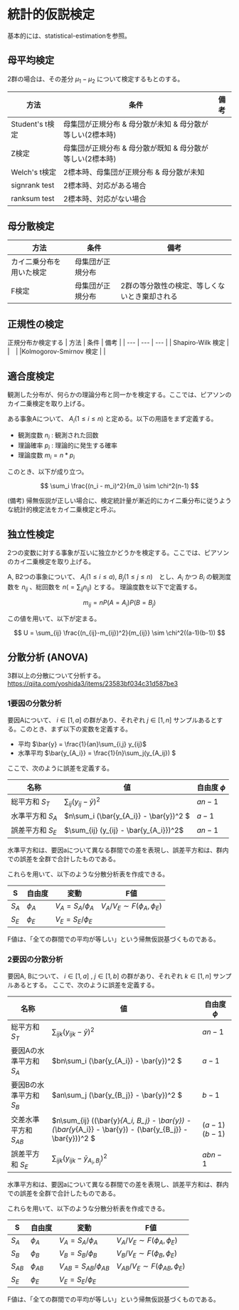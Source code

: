 # 統計的仮説検定
基本的には、statistical-estimationを参照。

## 母平均検定
2群の場合は、その差分 $\mu_1-\mu_2$ について検定するもとのする。

| 方法 | 条件 | 備考 |
| --- | --- | --- |
| Student's t検定 | 母集団が正規分布 & 母分散が未知 & 母分散が等しい(2標本時) |
| Z検定 | 母集団が正規分布 & 母分散が既知 & 母分散が等しい(2標本時) |
| Welch's t検定 | 2標本時、母集団が正規分布 & 母分散が未知 |
| signrank test | 2標本時、対応がある場合 |
| ranksum test | 2標本時、対応がない場合 |


## 母分散検定
| 方法 | 条件 | 備考 |
| --- | --- | --- | 
| カイ二乗分布を用いた検定 | 母集団が正規分布 | | 
| F検定 | 母集団が正規分布 | 2群の等分散性の検定、等しくないとき棄却される|

## 正規性の検定
正規分布か検定する
| 方法 | 条件 | 備考 |
| --- | --- | --- | 
| Shapiro-Wilk 検定 |  |　|
|Kolmogorov-Smirnov 検定 | | 

## 適合度検定
観測した分布が、何らかの理論分布と同一かを検定する。ここでは、ピアソンのカイ二乗検定を取り上げる。

ある事象Aについて、 $A_i (1\leq i \leq n)$ と定める。以下の用語をまず定義する。
- 観測度数 $n_i$ : 観測された回数
- 理論確率 $p_i$ : 理論的に発生する確率
- 理論度数 $m_i = n * p_i$

このとき、以下が成り立つ。

$$
\sum_i \frac{(n_i - m_i)^2}{m_i} \sim \chi^2(n-1)
$$


(備考) 帰無仮説が正しい場合に、検定統計量が漸近的にカイ二乗分布に従うような統計的検定法をカイ二乗検定と呼ぶ。


## 独立性検定
2つの変数に対する事象が互いに独立かどうかを検定する。ここでは、ピアソンのカイ二乗検定を取り上げる。

A, B2つの事象について、 $A_i (1\leq i \leq a)$, $B_j (1\leq j \leq n)$　とし、$A_i$ かつ $B_i$ の観測度数を $n_{ij}$ 、総回数を $n (=\sum_{ij} n_{ij})$ とする。
理論度数を以下で定義する。

$$
m_{ij} = nP(A=A_i)P(B=B_j)
$$

この値を用いて、以下が定まる。

$$
U = \sum_{ij} \frac{(n_{ij}-m_{ij})^2}{m_{ij}} \sim \chi^2((a-1)(b-1))
$$



## 分散分析 (ANOVA)
3群以上の分散について分析する。
https://qiita.com/yoshida3/items/23583bf034c31d587be3

### 1要因の分散分析
要因Aについて、 $i \in [1, a]$ の群があり、それぞれ $j \in [1, n]$ サンプルあるとする。このとき、まず以下の変数を定義する。
- 平均 $\bar{y} = \frac{1}{an}\sum_{i,j} y_{ij}$
- 水準平均 $\bar{y_{A_i}} = \frac{1}{n}\sum_j(y_{A_ij}) $

ここで、次のように誤差を定義する。

|名称 | 値 | 自由度 ${\phi}$ |
| -- | -- | -- | 
|総平方和 $S_T$ | $\sum_{ij} (y_{ij}-\bar{y})^2$ | $an-1$ | 
|水準平方和 $S_A$ | $n\sum_i (\bar{y_{A_i}} - \bar{y})^2 $ | $a-1$ |
|誤差平方和 $S_E$ | $\sum_{ij} (y_{ij} - \bar{y_{A_i}})^2$ | $an-1$ |

水準平方和は、要因aについて異なる群間での差を表現し、誤差平方和は、群内での誤差を全群で合計したものである。

これらを用いて、以下のような分散分析表を作成できる。

| S | 自由度 | 変動 | F値 |
| --- | --- | --- | --- |
| $S_A$ | $\phi_A$ | $V_A = S_A / \phi_A$ | $V_A / V_E \sim F(\phi_A, \phi_E)$  |
| $S_E$ | $\phi_E$ | $V_E = S_E / \phi_E$ |   |

F値は、「全ての群間での平均が等しい」という帰無仮説基づくものである。


### 2要因の分散分析
要因A, Bについて、 $i \in [1, a]$ , $j \in [1, b]$ の群があり、それぞれ $k \in [1, n]$ サンプルあるとする。
ここで、次のように誤差を定義する。

|名称 | 値 | 自由度 ${\phi}$ |
| -- | -- | -- | 
|総平方和 $S_T$ | $\sum_{ijk} (y_{ijk}-\bar{y})^2$ | $an-1$ | 
|要因Aの水準平方和 $S_A$ | $bn\sum_i (\bar{y_{A_i}} - \bar{y})^2 $ | $a-1$ |
|要因Bの水準平方和 $S_B$ | $an\sum_j (\bar{y_{B_j}} - \bar{y})^2 $ | $b-1$ |
|交差水準平方和 $S_{AB}$ | $n\sum_{ij} ((\bar{y}_{A_i, B_j} - \bar{y}) - (\bar{y_{A_i}} - \bar{y}) - (\bar{y_{B_j}} - \bar{y}))^2 $ | $(a-1)(b-1)$ |
|誤差平方和 $S_E$ | $\sum_{ijk} (y_{ijk} - \bar{y}_{A_i, B_j})^2$ | $abn-1$ |

水準平方和は、要因aについて異なる群間での差を表現し、誤差平方和は、群内での誤差を全群で合計したものである。

これらを用いて、以下のような分散分析表を作成できる。

| S | 自由度 | 変動 | F値 |
| --- | --- | --- | --- |
| $S_A$ | $\phi_A$ | $V_A = S_A / \phi_A$ | $V_A / V_E \sim F(\phi_A, \phi_E)$  |
| $S_B$ | $\phi_B$ | $V_B = S_B / \phi_B$ | $V_B / V_E \sim F(\phi_B, \phi_E)$  |
| $S_{AB}$ | $\phi_{AB}$ | $V_{AB} = S_{AB} / \phi_{AB}$ | $V_{AB} / V_E \sim F(\phi_{AB}, \phi_E)$  |
| $S_E$ | $\phi_E$ | $V_E = S_E / \phi_E$ |   |

F値は、「全ての群間での平均が等しい」という帰無仮説基づくものである。
